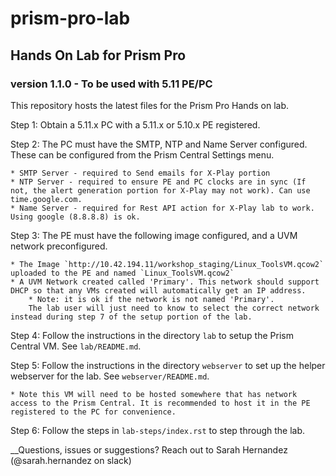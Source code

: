 # prism-pro-lab
<h2>Hands On Lab for Prism Pro</h2>
<h3>version 1.1.0 - To be used with 5.11 PE/PC</h3>

This repository hosts the latest files for the Prism Pro Hands on lab.

Step 1: Obtain a 5.11.x PC with a 5.11.x or 5.10.x PE registered.

Step 2: The PC must have the SMTP, NTP and Name Server configured. These can be configured from the Prism Central Settings menu.

    * SMTP Server - required to Send emails for X-Play portion
    * NTP Server - required to ensure PE and PC clocks are in sync (If not, the alert generation portion for X-Play may not work). Can use time.google.com.
    * Name Server - required for Rest API action for X-Play lab to work. Using google (8.8.8.8) is ok.

Step 3: The PE must have the following image configured, and a UVM network preconfigured.

    * The Image `http://10.42.194.11/workshop_staging/Linux_ToolsVM.qcow2` uploaded to the PE and named `Linux_ToolsVM.qcow2`
    * A UVM Network created called 'Primary'. This network should support DHCP so that any VMs created will automatically get an IP address.
        * Note: it is ok if the network is not named 'Primary'.
        The lab user will just need to know to select the correct network instead during step 7 of the setup portion of the lab.

Step 4: Follow the instructions in the directory `lab` to setup the Prism Central VM. See `lab/README.md`.

Step 5: Follow the instructions in the directory `webserver` to set up the helper webserver for the lab. See `webserver/README.md`.

    * Note this VM will need to be hosted somewhere that has network access to the Prism Central. It is recommended to host it in the PE registered to the PC for convenience.

Step 6: Follow the steps in `lab-steps/index.rst` to step through the lab.


__Questions, issues or suggestions? Reach out to Sarah Hernandez (@sarah.hernandez on slack)
